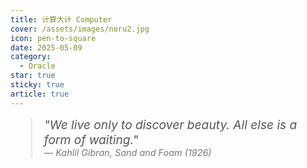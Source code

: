 ```yaml
---
title: 计算大计 Computer
cover: /assets/images/noru2.jpg
icon: pen-to-square
date: 2025-05-09
category:
  - Oracle
star: true
sticky: true
article: true
---
```


<blockquote style="font-style: italic; font-size: 1.2rem; margin-top: 10px; color: #555;">
    "We live only to discover beauty. All else is a form of waiting."
    <br>
    <span style="font-size: 0.9rem; color: #777;">— Kahlil Gibran, <em>Sand and Foam</em> (1926)</span>
</blockquote>

## 